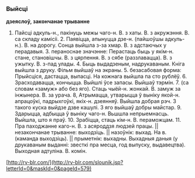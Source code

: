 ### Выйсці
**дзеяслоў, закончанае трыванне**

1. Пайсці адкуль-н., пакінуць межы чаго-н. В. з хаты. В. з акружэння. В. са складу камісіі. 2. Паявіцца, апынуцца дзе-н. (пайшоўшы адкуль-н.). В. на дорогу. Сонца выйшла з-за хмар. В. з адстаючых у перадавыя. 3. пераноснае значэнне: Перастаць быць у якім-н. стане, становішчы. В. з цярпення. В. з сябе (раззлавацца). В. з ужытку. В. з-пад улады. 4. Быць выдадзеным, надрукаваным. Кніга выйшла з друку. Фільм выйшаў на экраны. 5. безасабовая форма: Прыйсціся, дастацца, выпасці. На кожнага выйшла па сто рублёў. 6. Зрасходавацца, кончыцца. Выйшлі ўсе запасы. Выйшаў тэрмін. 7. (са словам «замуж» або без яго). Стаць чыёй-н. жонкай. В. замуж за інжынера. В. за урача. 8, Атрымацца, утварыцца ў выніку якой-н. апрацоўкі, падрыхгоўкі, якіх-н. дзеянняў. Выйшла добрая рэч. З такого куска выйдзе дзве кашулі. З яго выйшаў добры майстар. 9. Здарыцца, адбыцца ў выніку чаго-н. Вьшшла непрыемнасць. Выйшла, што я праў. 10. Зрабіцца, стаць кім-н. В. пераможцам. 11. Пра паходжанне каго-н. В. з асяроддзя людзей працы. || незакончанае трыванне: выходзіць. || назоўнік: выхад. На в. (каманда выходзіць). || прыметнік: выхадны. Выхадныя даныя (у друкаваным выданні: звесткі пра месца, год выпуску, выдавецтва). Выходная адтуліна. В. комін.

<a rel="author">[http://rv-blr.com/](http://rv-blr.com/slounik.jsp?letterId=0&maskId=0&pageId=579)</a>
